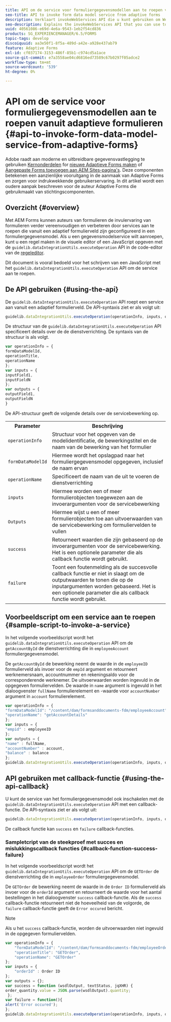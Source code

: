 ```yaml
---
title: API om de service voor formuliergegevensmodellen aan te roepen vanuit adaptieve formulieren
seo-title: API to invoke form data model service from adaptive forms
description: Verklaart invokeWebServices API die u kunt gebruiken om Webdiensten aan te halen die in WSDL van binnen een adaptief vormgebied worden geschreven.
seo-description: Explains the invokeWebServices API that you can use to invoke web services written in WSDL from within an adaptive form field.
uuid: 40561086-e69d-4e6a-9543-1eb2f54cd836
products: SG_EXPERIENCEMANAGER/6.5/FORMS
topic-tags: develop
discoiquuid: aa3e50f1-8f5a-489d-a42e-a928e437ab79
feature: Adaptive Forms
exl-id: cf037174-3153-486f-85b1-c974cd5a1ace
source-git-commit: e7a3558ae04cd6816ed73589c67b0297f05adce2
workflow-type: tm+mt
source-wordcount: '539'
ht-degree: 0%

---
```


# API om de service voor formuliergegevensmodellen aan te roepen vanuit adaptieve formulieren {#api-to-invoke-form-data-model-service-from-adaptive-forms}

<span class="preview"> Adobe raadt aan moderne en uitbreidbare gegevensvastlegging te gebruiken [Kernonderdelen](https://experienceleague.adobe.com/docs/experience-manager-core-components/using/adaptive-forms/introduction.html) for [nieuwe Adaptieve Forms maken](/help/forms/using/create-an-adaptive-form-core-components.md) of [Aangepaste Forms toevoegen aan AEM Sites-pagina&#39;s](/help/forms/using/create-or-add-an-adaptive-form-to-aem-sites-page.md). Deze componenten betekenen een aanzienlijke vooruitgang in de aanmaak van Adaptive Forms en zorgen voor indrukwekkende gebruikerservaring. In dit artikel wordt een oudere aanpak beschreven voor de auteur Adaptive Forms die gebruikmaakt van stichtingscomponenten. </span>

## Overzicht {#overview}

Met AEM Forms kunnen auteurs van formulieren de invulervaring van formulieren verder vereenvoudigen en verbeteren door services aan te roepen die vanuit een adaptief formulierveld zijn geconfigureerd in een formuliergegevensmodel. Als u een gegevensmodelservice wilt aanroepen, kunt u een regel maken in de visuele editor of een JavaScript opgeven met de `guidelib.dataIntegrationUtils.executeOperation` API in de code-editor van de [regeleditor](/help/forms/using/rule-editor.md).

Dit document is vooral bedoeld voor het schrijven van een JavaScript met het `guidelib.dataIntegrationUtils.executeOperation` API om de service aan te roepen.

## De API gebruiken {#using-the-api}

De `guidelib.dataIntegrationUtils.executeOperation` API roept een service aan vanuit een adaptief formulierveld. De API-syntaxis ziet er als volgt uit:

```javascript
guidelib.dataIntegrationUtils.executeOperation(operationInfo, inputs, outputs)
```

De structuur van de `guidelib.dataIntegrationUtils.executeOperation` API specificeert details over de de dienstverrichting. De syntaxis van de structuur is als volgt.

```javascript
var operationInfo = {
formDataModelId,
operationTitle,
operationName
};
var inputs = {
inputField1,
inputFieldN
};
var outputs = {
outputField1,
outputFieldN
}
```

De API-structuur geeft de volgende details over de servicebewerking op.

<table>
 <tbody>
  <tr>
   <th>Parameter</th>
   <th>Beschrijving</th>
  </tr>
  <tr>
   <td><code>operationInfo</code></td>
   <td>Structuur voor het opgeven van de modelidentificatie, de bewerkingstitel en de naam van de bewerking van het formulier</td>
  </tr>
  <tr>
   <td><code>formDataModelId</code></td>
   <td>Hiermee wordt het opslagpad naar het formuliergegevensmodel opgegeven, inclusief de naam ervan</td>
  </tr>
  <tr>
   <td><code>operationName</code></td>
   <td>Specificeert de naam van de uit te voeren de dienstverrichting</td>
  </tr>
  <tr>
   <td><code>inputs</code></td>
   <td>Hiermee worden een of meer formulierobjecten toegewezen aan de invoerargumenten voor de servicebewerking</td>
  </tr>
  <tr>
   <td><code>Outputs</code></td>
   <td>Hiermee wijst u een of meer formulierobjecten toe aan uitvoerwaarden van de servicebewerking om formuliervelden te vullen<br /> </td>
  </tr>
  <tr>
   <td><code>success</code></td>
   <td>Retourneert waarden die zijn gebaseerd op de invoerargumenten voor de servicebewerking. Het is een optionele parameter die als callback functie wordt gebruikt.<br /> </td>
  </tr>
  <tr>
   <td><code>failure</code></td>
   <td>Toont een foutenmelding als de succesvolle callback functie er niet in slaagt om de outputwaarden te tonen die op de inputargumenten worden gebaseerd. Het is een optionele parameter die als callback functie wordt gebruikt.<br /> </td>
  </tr>
 </tbody>
</table>

## Voorbeeldscript om een service aan te roepen {#sample-script-to-invoke-a-service}

In het volgende voorbeeldscript wordt het `guidelib.dataIntegrationUtils.executeOperation` API om de `getAccountById` de dienstverrichting die in `employeeAccount` formuliergegevensmodel.

De `getAccountById` de bewerking neemt de waarde in de `employeeID` formulierveld als invoer voor de `empId` argument en retourneert werknemersnaam, accountnummer en rekeningsaldo voor de corresponderende werknemer. De uitvoerwaarden worden ingevuld in de opgegeven formuliervelden. De waarde in `name` argument is ingevuld in het dialoogvenster `fullName` formulierelement en -waarde voor `accountNumber` argument in `account` formulierelement.

```javascript
var operationInfo = {
"formDataModelId": "/content/dam/formsanddocuments-fdm/employeeAccount",
"operationName": "getAccountDetails"
};
var inputs = {
"empid" : employeeID
};
var outputs = {
"name" : fullName,
"accountNumber" : account,
"balance" : balance
};
guidelib.dataIntegrationUtils.executeOperation(operationInfo, inputs, outputs);
```

## API gebruiken met callback-functie {#using-the-api-callback}

U kunt de service van het formuliergegevensmodel ook inschakelen met de `guidelib.dataIntegrationUtils.executeOperation` API met een callback-functie. De API-syntaxis ziet er als volgt uit:

```javascript
guidelib.dataIntegrationUtils.executeOperation(operationInfo, inputs, outputs, callbackFunction)
```

De callback functie kan `success` en `failure` callback-functies.

### Sampletcript van de steekproef met succes en mislukkingscallback functies {#callback-function-success-failure}

In het volgende voorbeeldscript wordt het `guidelib.dataIntegrationUtils.executeOperation` API om de `GETOrder` de dienstverrichting die in `employeeOrder` formuliergegevensmodel.

De `GETOrder` de bewerking neemt de waarde in de `Order ID` formulierveld als invoer voor de `orderId` argument en retourneert de waarde voor het aantal bestellingen in het dialoogvenster `success` callback-functie.  Als de `success` callback-functie retourneert niet de hoeveelheid van de volgorde, de `failure` callback-functie geeft de `Error occured` bericht.

>[!NOTE]
>
>Als u het `success` callback-functie, worden de uitvoerwaarden niet ingevuld in de opgegeven formuliervelden.

```javascript
var operationInfo = {
    "formDataModelId": "/content/dam/formsanddocuments-fdm/employeeOrder",
    "operationTitle": "GETOrder",
    "operationName": "GETOrder"
};
var inputs = {
    "orderId" : Order ID
};
var outputs = {};
var success = function (wsdlOutput, textStatus, jqXHR) {
order_quantity.value = JSON.parse(wsdlOutput).quantity;
 };
var failure = function(){
alert('Error occured');
};
guidelib.dataIntegrationUtils.executeOperation(operationInfo, inputs, outputs, success, failure);
```
